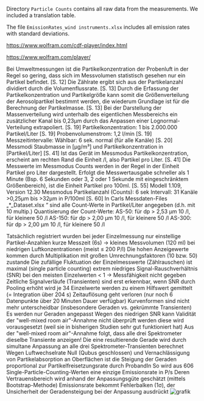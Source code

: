 Directory `Particle Counts` contains all raw data from the measurements. We included a translation table.

The file `EmissionRates_wind instruments.xlsx` includes all emission rates with standard deviations.



https://www.wolfram.com/cdf-player/index.html 

https://www.wolfram.com/player/



Bei Umweltmessungen ist die Partikelkonzentration der Probenluft in der Regel so gering, dass sich im Messvolumen statistisch gesehen nur ein Partikel befindet. [S. 12]
Die Zählrate ergibt sich aus der Partikelanzahl dividiert durch die Volumenflussrate. [S. 13]
Durch die Erfassung der Partikelkonzentration und Partikelgröße kann somit die Größenverteilung der Aerosolpartikel bestimmt werden, die wiederum Grundlage ist für die Berechnung der Partikelmasse. [S. 13]
Bei der Darstellung der Massenverteilung wird unterhalb des eigentlichen Messbereichs ein zusätzlicher Kanal bis 0,23μm durch das Anpassen einer Lognormal-Verteilung extrapoliert. [S. 19]
Partikelkonzentration: 1 bis 2.000.000 Partikel/Liter [S. 19]
Probenvolumenstrom: 1,2 l/min [S. 19]
Messzeitintervalle: Wählbar: 6 sek. normal (für alle Kanäle) [S. 20]
Messmodi Staubmasse in [μg/m³] und Partikelkonzentration in [Partikel/Liter] [S. 41]
Ist das Gerät im Messmodus Partikelkonzentration, erscheint am rechten Rand die Einheit /l, also Partikel pro Liter. [S. 41]
Die Messwerte im Messmodus Counts werden in der Regel in der Einheit Partikel pro Liter dargestellt. Erfolgt die Messwertausgabe schneller als 1 Minute (Bsp. 6 Sekunden oder 3, 2 oder 1 Sekunde mit eingeschränktem Größenbereich), ist die Einheit Partikel pro 100ml. [S. 55]
Modell 1.109, Version 12.30 Messmodus Partikelanzahl (Counts): 6 sek Intervall: 31 Kanäle >0,25μm bis >32μm in P/100ml [S. 60]
In Carls Messdaten-Files „*_Dataset.xlsx “ sind alle Count-Werte in Partikel/Liter angegeben (d.h. mit 10 multip.)
Quantisierung der Count-Werte:
AS-50:	für dp > 2,53 µm 10 /l, für kleinere 50 /l
AS-150:	für dp > 2,00 µm 10 /l, für kleinere 50 /l
AS-300:	für dp > 2,00 µm 10 /l, für kleinere 50 /l


Tatsächlich registriert wurden bei jeder Einzelmessung nur einstellige Partikel-Anzahlen
kurze Messzeit (6s) → kleines Messvolumen (120 ml) bei
niedrigen Luftkonzentrationen (meist ≤ 200 P/l)
Die hohen Anzeigewerte kommen durch Multiplikation mit großen Umrechnungsfaktoren (10 bzw. 50) zustande
Die zufällige Fluktuation der Einzelmesswerte (Zählrauschen) ist maximal (single particle counting)
extrem niedriges Signal-Rauschverhältnis (SNR)
bei den meisten Einzelwerten < 1 → Messfähigkeit nicht gegeben
Zeitliche Signalverläufe (Transienten) sind erst erkennbar, wenn SNR durch Pooling erhöht wird
je 34 Einzelwerte werden zu einem Hilfswert gemittelt (= Integration über 204 s)
Zeitauflösung geht verloren (nur noch 6 Datenpunkte über 20 Minuten Dauer verfügbar)
Kurvenformen sind nicht mehr unterscheidbar (insbesondere Geraden vs. gekrümmte Transienten)
Es werden nur Geraden angepasst
Wegen des niedrigen SNR kann Validität der "well-mixed room air"-Annahme nicht überprüft werden
diese wird vorausgesetzt (weil sie in bisherigen Studien sehr gut funktioniert hat)
Aus der "well-mixed room air"-Annahme folgt, dass alle drei Spektrometer dieselbe Transiente anzeigen!
Die eine resultierende Gerade wird durch simultane Anpassung an alle drei Spektrometer-Transienten berechnet
Wegen Luftwechselrate Null (Qubus geschlossen) und Vernachlässigung von Partikelabsorption an Oberflächen
ist die Steigung der Geraden proportional zur Partikelfreisetzungsrate durch ProbandIn
So wird aus 606 Single-Particle-Counting-Werten eine einzige Emissionsrate in P/s
Deren Vertrauensbereich wird anhand der Anpassungsgüte geschätzt (mittels Bootstrap-Methode)
Emissionsrate bekommt Fehlerbalken (1σ), der Unsicherheit der Geradensteigung bei der Anpassung ausdrückt
![grafik](https://user-images.githubusercontent.com/92682699/140093794-285fae8b-8e69-4643-938d-c168bd46e765.png)


